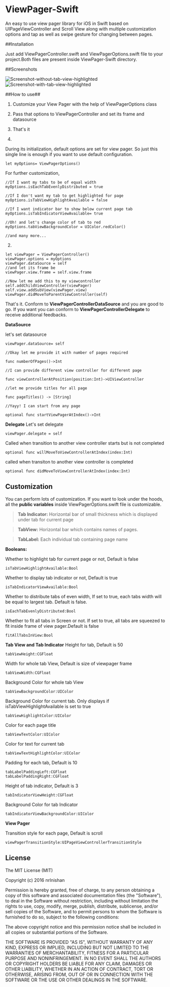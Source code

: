 ViewPager-Swift
===================
An easy to use view pager library for iOS in Swift based on UIPageViewController and Scroll View along with multiple customization options and tap as well as swipe gesture for changing between pages.

##Installation

Just add ViewPagerController.swift and ViewPagerOptions.swift file to your project.Both files are present inside ViewPager-Swift directory.

##Screenshots

![Screenshot-without-tab-view-highlighted](/Screenshots/Screenshot-1.png?raw=true)
![Screenshot-with-tab-view-highlighted](/Screenshots/Screenshot-2.png?raw=true)

##How to use##

1. Customize your View Pager with the help of ViewPagerOptions class
2. Pass that options to ViewPagerController and set its frame and datasource
3. That's it

1.
 During its initialization, default options are set for view pager. So just this single line is enough if you want to use default configuration.
```
let myOptions= ViewPagerOptions()
```

For further customization,
```
//If I want my tabs to be of equal width
myOptions.isEachTabEvenlyDistributed = true

//If I don't want my tab to get highlighted for page
myOptions.isTabViewHighlightAvailable = false

//If I want indicator bar to show below current page tab
myOptions.isTabIndicatorViewAvailable= true

//Oh! and let's change color of tab to red
myOptions.tabViewBackgroundColor = UIColor.redColor()

//and many more...
```
2.
```
let viewPager = ViewPagerController()
viewPager.options = myOptions
viewPager.dataSource = self
//and let its frame be
viewPager.view.frame = self.view.frame

//Now let me add this to my viewcontroller
self.addChildViewController(viewPager)
self.view.addSubView(viewPager.view)
viewPager.didMoveToParentViewController(self)
```
That's it.  Conform to **ViewPagerControllerDataSource** and you are good to go. If you want you can conform to **ViewPagerControllerDelegate** to receive additional feedbacks.

**DataSource**

let's set datasource
```
viewPager.dataSource= self

//Okay let me provide it with number of pages required

func numberOfPages()->Int

//I can provide different view controller for different page 

func viewControllerAtPosition(position:Int)->UIViewController

//let me provide titles for all page

func pageTitles() -> [String]

//Yayy! I can start from any page

optional func startViewPagerAtIndex()->Int
```

**Delegate**
Let's set delegate
```
viewPager.delegate = self
```
Called when transition to another view controller starts but is not completed
```
optional func willMoveToViewControllerAtIndex(index:Int)
```
called when transiton to another view controller is completed
```
optional func didMoveToViewControllerAtIndex(index:Int)
```
## Customization ##
You can perform lots of customization. If you want to look under the hoods, all the **public variables** inside ViewPagerOptions.swift file is customizable.

>**Tab Indicator:** Horizontal bar of small thickness which is displayed under tab for current page

>**TabView:** Horizontal bar which contains names of pages.

>**TabLabel:** Each individual tab containing page name

**Booleans:**

Whether to highlight tab for current page or not, Default is false
```
isTabViewHighlightAvailable:Bool
```
Whether to display tab indicator or not, Default is true
```
isTabIndicatorViewAvailable:Bool
```
Whether to distribute tabs of even width, If set to true, each tabs width will be equal to largest tab. Default is false.
```
isEachTabEvenlyDistributed:Bool
```
Whether to fit all tabs in Screen or not. If set to true, all tabs are squeezed to fit inside frame of view pager.Default is false
```
fitAllTabsInView:Bool
```
**Tab View and Tab Indicator**
Height for tab, Default is 50
```
tabViewHeight:CGFloat
```
Width for whole tab View, Default is size of viewpager frame
```
tabViewWidth:CGFloat
```
Background Color for whole tab View
```
tabViewBackgroundColor:UIColor
```
Background Color for current tab. Only displays if isTabViewHighlightAvailable is set to true
```
tabViewHighlightColor:UIColor
```
Color for each page title 
```
tabViewTextColor:UIColor
```
Color for text for current tab
```
tabViewTextHighlightColor:UIColor
```
Padding for each tab, Default is 10
```
tabLabelPaddingLeft:CGFloat
tabLabelPaddingRight:CGFloat
```
Height of tab indicator, Default is 3
```
tabIndicatorViewHeight:CGFloat
```
Background Color for tab Indicator
```
tabIndicatorViewBackgroundColor:UIColor
```
**View Pager**

Transition style for each page, Default is scroll
```
viewPagerTransitionStyle:UIPageViewControllerTransitionStyle
```


## License ##
The MIT License (MIT)

Copyright (c) 2016 nrlnishan

Permission is hereby granted, free of charge, to any person obtaining a copy
of this software and associated documentation files (the "Software"), to deal
in the Software without restriction, including without limitation the rights
to use, copy, modify, merge, publish, distribute, sublicense, and/or sell
copies of the Software, and to permit persons to whom the Software is
furnished to do so, subject to the following conditions:

The above copyright notice and this permission notice shall be included in all
copies or substantial portions of the Software.

THE SOFTWARE IS PROVIDED "AS IS", WITHOUT WARRANTY OF ANY KIND, EXPRESS OR
IMPLIED, INCLUDING BUT NOT LIMITED TO THE WARRANTIES OF MERCHANTABILITY,
FITNESS FOR A PARTICULAR PURPOSE AND NONINFRINGEMENT. IN NO EVENT SHALL THE
AUTHORS OR COPYRIGHT HOLDERS BE LIABLE FOR ANY CLAIM, DAMAGES OR OTHER
LIABILITY, WHETHER IN AN ACTION OF CONTRACT, TORT OR OTHERWISE, ARISING FROM,
OUT OF OR IN CONNECTION WITH THE SOFTWARE OR THE USE OR OTHER DEALINGS IN THE
SOFTWARE.

